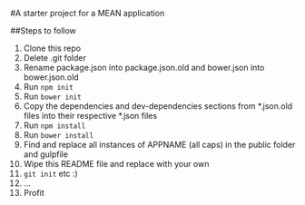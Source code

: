 #A starter project for a MEAN application

##Steps to follow

1. Clone this repo
2. Delete .git folder
3. Rename package.json into package.json.old and bower.json into bower.json.old
4. Run ```npm init```
5. Run ```bower init```
6. Copy the dependencies and dev-dependencies sections from *.json.old files into their respective *.json files
7. Run ```npm install```
8. Run ```bower install```
9. Find and replace all instances of APPNAME (all caps) in the public folder and gulpfile
10. Wipe this README file and replace with your own
11. ```git init``` etc :)
12. ...
13. Profit